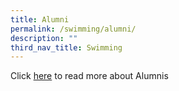 ```yaml
---
title: Alumni
permalink: /swimming/alumni/
description: ""
third_nav_title: Swimming
---
```

Click [here](/files/ACSI-SWIM-FAMILY-1-1.pdf) to read more about Alumnis